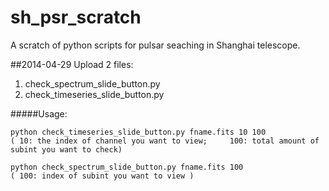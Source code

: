 sh_psr_scratch
==============

A scratch of python scripts for pulsar seaching in Shanghai telescope.

##2014-04-29
Upload 2 files:

1. check_spectrum_slide_button.py   
2. check_timeseries_slide_button.py

#####Usage:

    python check_timeseries_slide_button.py fname.fits 10 100
    ( 10: the index of channel you want to view;     100: total amount of subint you want to check) 
    
    python check_spectrum_slide_button.py fname.fits 100
    ( 100: index of subint you want to view )
